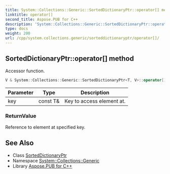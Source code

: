 ```yaml
---
title: System::Collections::Generic::SortedDictionaryPtr::operator[] method
linktitle: operator[]
second_title: Aspose.PUB for C++
description: 'System::Collections::Generic::SortedDictionaryPtr::operator[] method. Accessor function in C++.'
type: docs
weight: 200
url: /cpp/system.collections.generic/sorteddictionaryptr/operator[]/
---
```

## SortedDictionaryPtr::operator[] method


Accessor function.

```cpp
V & System::Collections::Generic::SortedDictionaryPtr<T, V>::operator[](const T &key) const
```


| Parameter | Type | Description |
| --- | --- | --- |
| key | const T\& | Key to access element at. |

### ReturnValue

Reference to element at specified key.

## See Also

* Class [SortedDictionaryPtr](../)
* Namespace [System::Collections::Generic](../../)
* Library [Aspose.PUB for C++](../../../)
